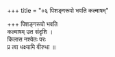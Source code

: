 +++
title = "०६ पिशङ्गरूपो भवति कल्माषम्"

+++
पिशङ्गरूपो भवति  
कल्माषम् उत संदृशि ।  
किलास नश्येतः परः  
प्र त्वा धक्ष्यामि वीरुधा ॥